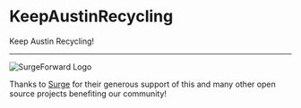 # KeepAustinRecycling
Keep Austin Recycling!


__________

![SurgeForward Logo](https://surgeforward.com//wp-content/themes/understrap-master/images/logo.png) 

Thanks to [Surge](https://www.surgeforward.com/) for their generous support of this and many other open source projects benefiting our community! 
